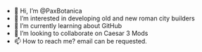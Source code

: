 - 👋 Hi, I’m @PaxBotanica
- 👀 I’m interested in developing old and new roman city builders
- 🌱 I’m currently learning about GitHub
- 💞️ I’m looking to collaborate on Caesar 3 Mods
- 📫 How to reach me? email can be requested.

<!---
PaxBotanica/PaxBotanica is a ✨ special ✨ repository because its `README.md` (this file) appears on your GitHub profile.
You can click the Preview link to take a look at your changes.
--->
